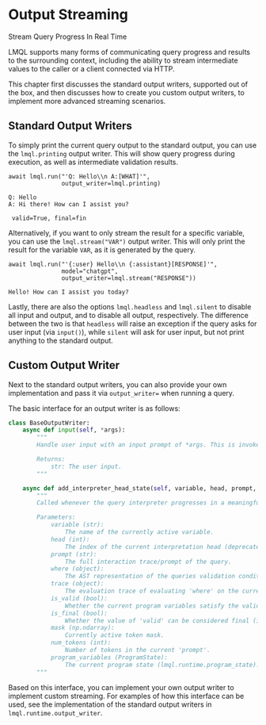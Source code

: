 # Output Streaming

<div class="subtitle">Stream Query Progress In Real Time</div>

LMQL supports many forms of communicating query progress and results to the surrounding context, including the ability to stream intermediate values to the caller or a client connected via HTTP. 

This chapter first discusses the standard output writers, supported out of the box, and then discusses how to create you custom output writers, to implement more advanced streaming scenarios.

## Standard Output Writers

To simply print the current query output to the standard output, you can use the `lmql.printing` output writer. This will show query progress during execution, as well as intermediate validation results.

```lmql
await lmql.run("'Q: Hello\\n A:[WHAT]'", 
               output_writer=lmql.printing)
```
```output
Q: Hello
A: Hi there! How can I assist you?

 valid=True, final=fin
```
Alternatively, if you want to only stream the result for a specific variable, you can use the `lmql.stream("VAR")` output writer. This will only print the result for the variable `VAR`, as it is generated by the query.

```lmql
await lmql.run("'{:user} Hello\\n {:assistant}[RESPONSE]'", 
               model="chatgpt",
               output_writer=lmql.stream("RESPONSE"))
```
```output
Hello! How can I assist you today?
```
Lastly, there are also the options `lmql.headless` and `lmql.silent` to disable all input and output, and to disable all output, respectively. The difference between the two is that `headless` will raise an exception if the query asks for user input (via `input()`), while `silent` will ask for user input, but not print anything to the standard output.

## Custom Output Writer

Next to the standard output writers, you can also provide your own implementation and pass it via `output_writer=` when running a query. 

The basic interface for an output writer is as follows:

```python
class BaseOutputWriter:
    async def input(self, *args):
        """
        Handle user input with an input prompt of *args. This is invoked when a query asks for user input via `await input()`.

        Returns:
            str: The user input.
        """

    async def add_interpreter_head_state(self, variable, head, prompt, where, trace, is_valid, is_final, mask, num_tokens, program_variables): 
        """
        Called whenever the query interpreter progresses in a meaningful way (e.g. new token added, new variable added, variable updated, etc.).

        Parameters:
            variable (str): 
                The name of the currently active variable.
            head (int): 
                The index of the current interpretation head (deprecated, will always be 0).
            prompt (str): 
                The full interaction trace/prompt of the query.
            where (object): 
                The AST representation of the queries validation condition.
            trace (object): 
                The evaluation trace of evaluating 'where' on the current program variables during generation.
            is_valid (bool): 
                Whether the current program variables satisfy the validation condition.
            is_final (bool): 
                Whether the value of 'valid' can be considered final (i.e. decoding more tokens will not change the value of 'valid').
            mask (np.ndarray): 
                Currently active token mask.
            num_tokens (int): 
                Number of tokens in the current 'prompt'.
            program_variables (ProgramState): 
                The current program state (lmql.runtime.program_state). E.g. program_variables.variable_values is a mapping of variable names to their current values.
        """
```

Based on this interface, you can implement your own output writer to implement custom streaming. For examples of how this interface can be used, see the implementation of the standard output writers in `lmql.runtime.output_writer`.

